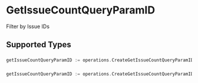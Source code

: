 # GetIssueCountQueryParamID

Filter by Issue IDs


## Supported Types

### 

```go
getIssueCountQueryParamID := operations.CreateGetIssueCountQueryParamIDStr(string{/* values here */})
```

### 

```go
getIssueCountQueryParamID := operations.CreateGetIssueCountQueryParamIDArrayOfstr([]string{/* values here */})
```

